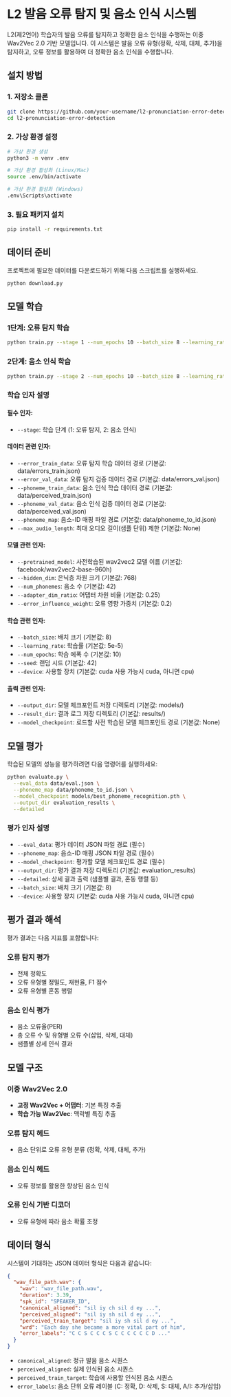 # L2 발음 오류 탐지 및 음소 인식 시스템

L2(제2언어) 학습자의 발음 오류를 탐지하고 정확한 음소 인식을 수행하는 이중 Wav2Vec 2.0 기반 모델입니다. 
이 시스템은 발음 오류 유형(정확, 삭제, 대체, 추가)을 탐지하고, 오류 정보를 활용하여 더 정확한 음소 인식을 수행합니다.

## 설치 방법

### 1. 저장소 클론
```bash
git clone https://github.com/your-username/l2-pronunciation-error-detection.git
cd l2-pronunciation-error-detection
```

### 2. 가상 환경 설정
```bash
# 가상 환경 생성
python3 -m venv .env

# 가상 환경 활성화 (Linux/Mac)
source .env/bin/activate

# 가상 환경 활성화 (Windows)
.env\Scripts\activate
```

### 3. 필요 패키지 설치
```bash
pip install -r requirements.txt
```

## 데이터 준비

프로젝트에 필요한 데이터를 다운로드하기 위해 다음 스크립트를 실행하세요.

```bash
python download.py
```

## 모델 학습

### 1단계: 오류 탐지 학습

```bash
python train.py --stage 1 --num_epochs 10 --batch_size 8 --learning_rate 5e-5
```

### 2단계: 음소 인식 학습

```bash
python train.py --stage 2 --num_epochs 10 --batch_size 8 --learning_rate 5e-5 --model_checkpoint models/best_error_detection.pth
```

### 학습 인자 설명

#### 필수 인자:
- `--stage`: 학습 단계 (1: 오류 탐지, 2: 음소 인식)

#### 데이터 관련 인자:
- `--error_train_data`: 오류 탐지 학습 데이터 경로 (기본값: data/errors_train.json)
- `--error_val_data`: 오류 탐지 검증 데이터 경로 (기본값: data/errors_val.json)
- `--phoneme_train_data`: 음소 인식 학습 데이터 경로 (기본값: data/perceived_train.json)
- `--phoneme_val_data`: 음소 인식 검증 데이터 경로 (기본값: data/perceived_val.json)
- `--phoneme_map`: 음소-ID 매핑 파일 경로 (기본값: data/phoneme_to_id.json)
- `--max_audio_length`: 최대 오디오 길이(샘플 단위) 제한 (기본값: None)

#### 모델 관련 인자:
- `--pretrained_model`: 사전학습된 wav2vec2 모델 이름 (기본값: facebook/wav2vec2-base-960h)
- `--hidden_dim`: 은닉층 차원 크기 (기본값: 768)
- `--num_phonemes`: 음소 수 (기본값: 42)
- `--adapter_dim_ratio`: 어댑터 차원 비율 (기본값: 0.25)
- `--error_influence_weight`: 오류 영향 가중치 (기본값: 0.2)

#### 학습 관련 인자:
- `--batch_size`: 배치 크기 (기본값: 8)
- `--learning_rate`: 학습률 (기본값: 5e-5)
- `--num_epochs`: 학습 에폭 수 (기본값: 10)
- `--seed`: 랜덤 시드 (기본값: 42)
- `--device`: 사용할 장치 (기본값: cuda 사용 가능시 cuda, 아니면 cpu)

#### 출력 관련 인자:
- `--output_dir`: 모델 체크포인트 저장 디렉토리 (기본값: models/)
- `--result_dir`: 결과 로그 저장 디렉토리 (기본값: results/)
- `--model_checkpoint`: 로드할 사전 학습된 모델 체크포인트 경로 (기본값: None)

## 모델 평가

학습된 모델의 성능을 평가하려면 다음 명령어를 실행하세요:

```bash
python evaluate.py \
  --eval_data data/eval.json \
  --phoneme_map data/phoneme_to_id.json \
  --model_checkpoint models/best_phoneme_recognition.pth \
  --output_dir evaluation_results \
  --detailed
```

### 평가 인자 설명

- `--eval_data`: 평가 데이터 JSON 파일 경로 (필수)
- `--phoneme_map`: 음소-ID 매핑 JSON 파일 경로 (필수)
- `--model_checkpoint`: 평가할 모델 체크포인트 경로 (필수)
- `--output_dir`: 평가 결과 저장 디렉토리 (기본값: evaluation_results)
- `--detailed`: 상세 결과 출력 (샘플별 결과, 혼동 행렬 등)
- `--batch_size`: 배치 크기 (기본값: 8)
- `--device`: 사용할 장치 (기본값: cuda 사용 가능시 cuda, 아니면 cpu)

## 평가 결과 해석

평가 결과는 다음 지표를 포함합니다:

### 오류 탐지 평가
- 전체 정확도
- 오류 유형별 정밀도, 재현율, F1 점수
- 오류 유형별 혼동 행렬

### 음소 인식 평가
- 음소 오류율(PER)
- 총 오류 수 및 유형별 오류 수(삽입, 삭제, 대체)
- 샘플별 상세 인식 결과

## 모델 구조

### 이중 Wav2Vec 2.0
- **고정 Wav2Vec + 어댑터**: 기본 특징 추출
- **학습 가능 Wav2Vec**: 맥락별 특징 추출

### 오류 탐지 헤드
- 음소 단위로 오류 유형 분류 (정확, 삭제, 대체, 추가)

### 음소 인식 헤드
- 오류 정보를 활용한 향상된 음소 인식

### 오류 인식 기반 디코더
- 오류 유형에 따라 음소 확률 조정

## 데이터 형식

시스템이 기대하는 JSON 데이터 형식은 다음과 같습니다:

```json
{
  "wav_file_path.wav": {
    "wav": "wav_file_path.wav",
    "duration": 3.39,
    "spk_id": "SPEAKER_ID",
    "canonical_aligned": "sil iy ch sil d ey ...",
    "perceived_aligned": "sil iy sh sil d ey ...",
    "perceived_train_target": "sil iy sh sil d ey ...",
    "wrd": "Each day she became a more vital part of him",
    "error_labels": "C C S C C C S C C C C C C D ..."
  }
}
```

- `canonical_aligned`: 정규 발음 음소 시퀀스
- `perceived_aligned`: 실제 인식된 음소 시퀀스
- `perceived_train_target`: 학습에 사용할 인식된 음소 시퀀스
- `error_labels`: 음소 단위 오류 레이블 (C: 정확, D: 삭제, S: 대체, A/I: 추가/삽입)